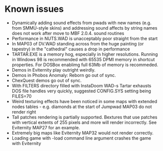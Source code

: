# Known issues

- Dynamically adding sound effects from pwads with new names (e.g.
  from SMMU-style skins) and addressing sound affects by string names
  does not work after move to MBF 2.0.4. sound routines
- Performance in NUTS.WAD is unacceptably poor straight from the start
- In MAP03 of DV.WAD standing across from the huge painting (or tapestry)
  in the "cathedral" causes a drop in performance 
- TARTAR.EXE is a memory hog, especially in higher resolutions.
  Running in Windows 98 is recommended with 65535 DPMI memory in shortcut
  properties. For DOSBox enablimg full 63Mb of memory is recommeded.
- Demos in Eviternity play outright weirdly.
- Demos in Phobos Anomaly: Reborn go out of sync.
- ChexQuest demos go out of sync.
- With FILTERS directory filled with InstaDoom WAD-s Tartar exhausts DOS
  file handles very quickly, suggested CONFIG.SYS setting being FILES=70
- Weird texturing effects have been noticed in some maps with extended
  nodes tables - e.g. diamonds at the start of Jumpwad MAP03 do not
  render right
- Tall patches rendering is partially supported. Bextures
  that use patches with vertical extents of 255 pixels and more will
  render incorrectly. See Eviternity MAP27 for an example.
- Extremely big maps like Eviternity MAP32 would not render correctly.
- Loading game with -load command line argument crashes the game with 
  Eviternity
  
